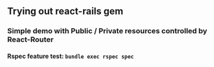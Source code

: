 ## Trying out react-rails gem
### Simple demo with Public / Private resources controlled by React-Router
#### Rspec feature test: ```bundle exec rspec spec```
